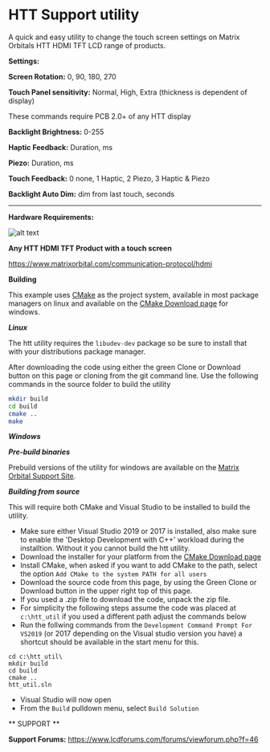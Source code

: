 # HTT Support utility

A quick and easy utility to change the touch screen settings on Matrix Orbitals HTT HDMI TFT LCD range of products.

**Settings:**

**Screen Rotation:** 0, 90, 180, 270

**Touch Panel sensitivity:** Normal, High, Extra (thickness is dependent of display)

These commands require PCB 2.0+ of any HTT display

**Backlight Brightness:** 0-255

**Haptic Feedback:**  Duration, ms

**Piezo:** Duration, ms

**Touch Feedback:** 0 none, 1 Haptic, 2 Piezo, 3 Haptic & Piezo

**Backlight Auto Dim:** dim from last touch, seconds

------------------------------------------------------------------

**Hardware Requirements:**

![alt text](https://www.matrixorbital.com/image/cache/catalog/products/HTT50A-TPR_650-300x300.jpg)

**Any HTT HDMI TFT Product with a touch screen**

https://www.matrixorbital.com/communication-protocol/hdmi


**Building**

This example uses [CMake](https://www.cmake.org) as the project system, available in most package managers on linux and available on the [CMake Download page](https://cmake.org/download/) for windows.

***Linux***

The htt utility requires the `libudev-dev` package so be sure to install that with your distributions package manager.

After downloading the code using either the green Clone or Download button on this page or cloning from the git command line. Use the following commands in the source folder to build the utility

```bash
mkdir build
cd build
cmake ..
make 
```

***Windows***

***Pre-build binaries***

Prebuild versions of the utility for windows are available on the [Matrix Orbital Support Site](https://www.matrixorbital.com/software/htt-utility).

***Building from source***

This will require both CMake and Visual Studio to be installed to build the utility.

- Make sure either Visual Studio 2019 or 2017 is installed, also make sure to enable the 'Desktop Development with C++' workload during the installtion. Without it you cannot build the htt utility. 
- Download the installer for your platform from the [CMake Download page](https://cmake.org/download/)
- Install CMake, when asked if you want to add CMake to the path, select the option `Add CMake to the system PATH for all users` 
- Download the source code from this page, by using the Green Clone or Download button in the upper right top of this page.
- If you used a .zip file to download the code, unpack the zip file.
- For simplicity the following steps assume the code was placed at `c:\htt_util` if you used a different path adjust the commands below
- Run the follwing commands from the `Development Command Prompt For VS2019` (or 2017 depending on the Visual studio version you have) a shortcut should be available in the start menu for this.
```
cd c:\htt_util\
mkdir build
cd build
cmake ..
htt_util.sln
```
- Visual Studio will now open 
- From the `Build` pulldown menu, select `Build Solution`

** SUPPORT **

**Support Forums:**  https://www.lcdforums.com/forums/viewforum.php?f=46




